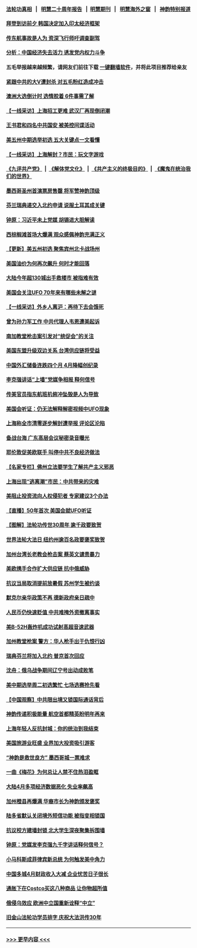 #### [法轮功真相](https://github.com/gfw-breaker/truth/blob/master/README.md?t=0) &nbsp;&nbsp;|&nbsp;&nbsp; [明慧二十周年报告](https://github.com/gfw-breaker/mh-reports/blob/master/README.md?t=0) &nbsp;&nbsp;|&nbsp;&nbsp;[明慧期刊](https://github.com/gfw-breaker/mh-qikan) &nbsp;&nbsp;|&nbsp;&nbsp; [明慧海外之窗](https://github.com/gfw-breaker/mh-news/blob/master/README.md?t=0) &nbsp;&nbsp;|&nbsp;&nbsp; [神韵特别报道](https://github.com/gfw-breaker/mh-news/blob/master/shenyun.md?t=0)
#### [拜登到访前夕 韩国决定加入印太经济框架](../pages/nf4514/n13740458.md?t=05191801) 
#### [传东航事故是人为 资深飞行师吁调查副驾](../pages/nf4514/n13740449.md?t=05191801) 
#### [分析：中国经济失去活力 诱发党内权力斗争](../pages/nf4514/n13740219.md?t=05191801) 
#### 五毛举报越来越频繁，请网友们前往下载 [一键翻墙软件](https://github.com/gfw-breaker/ssr-accounts)，并将此项目推荐给亲友
#### [紧跟中共的大V遭封杀 对五毛粉红造成冲击](../pages/nf4514/n13740226.md?t=05191801) 
#### [澳洲大选倒计时 选情胶着 6件事需了解](../pages/nf4514/n13740166.md?t=05191801) 
#### [【一线采访】上海招工更难 武汉厂再现倒闭潮](../pages/nf4514/n13740187.md?t=05191801) 
#### [王书君和四名中共国安 被美控间谍活动](../pages/nf4514/n13740137.md?t=05191801) 
#### [美五州中期选举初选 五大关键点一文看懂](../pages/nf4514/n13740083.md?t=05191801) 
#### [【一线采访】上海解封？市民：玩文字游戏](../pages/nf4514/n13740061.md?t=05191801) 
#### [《九评共产党》](https://github.com/begood0513/9ping.md/blob/master/README.md) &nbsp;|&nbsp; [《解体党文化》](../../../../jtdwh.md/blob/master/README.md)  &nbsp;|&nbsp; [《共产主义的终极目的》](../../../../gczydzjmd.md/blob/master/README.md) &nbsp;|&nbsp; [《魔鬼在统治我们的世界》](../../../../mgztzwmdsj.md/blob/master/README.md) 
#### [墨西哥圣州首演票房售罄 将军赞神韵顶级](../pages/nf4514/n13739897.md?t=05191801) 
#### [芬兰瑞典递交入北约申请 说服土耳其成关键](../pages/nf4514/n13739804.md?t=05191801) 
#### [钟原：习近平未上党媒 胡锡进大胆解读](../pages/nf4514/n13739454.md?t=05191801) 
#### [西棕榈滩首场大爆满 观众感佩神韵充满正义](../pages/nf4514/n13739997.md?t=05191801) 
#### [【更新】美五州初选 聚焦宾州北卡战场州](../pages/nf4514/n13739350.md?t=05191801) 
#### [美国油价为何再次飙升 何时才能回落](../pages/nf4514/n13739319.md?t=05191801) 
#### [大陆今年超130城出手救楼市  被指难有效](../pages/nf4514/n13739556.md?t=05191801) 
#### [美国会关注UFO 70年来有哪些未解之谜](../pages/nf4514/n13739367.md?t=05191801) 
#### [【一线采访】外乡人离沪：再待下去会饿死](../pages/nf4514/n13739209.md?t=05191801) 
#### [曾为孙力军工作 中共代理人韦恩遭美起诉](../pages/nf4514/n13739487.md?t=05191801) 
#### [南加教堂枪击案引发对“统促会”的关注](../pages/nf4514/n13739539.md?t=05191801) 
#### [美国东盟升级双边关系 台湾供应链将受益](../pages/nf4514/n13739521.md?t=05191801) 
#### [中国外汇储备连跌四个月 4月降幅创纪录](../pages/nf4514/n13739541.md?t=05191801) 
#### [李克强讲话“上墙”党媒争相报 释何信号](../pages/nf4514/n13739256.md?t=05191801) 
#### [传美官员指东航班机俯冲坠毁是人为导致](../pages/nf4514/n13739368.md?t=05191801) 
#### [美国会听证：仍无法解释解密视频中UFO现象](../pages/nf4514/n13739309.md?t=05191801) 
#### [上海称全市清零逐步解封遭举报 评论区沦陷](../pages/nf4514/n13739174.md?t=05191801) 
#### [备战台海 广东高层会议秘密录音曝光](../pages/nf4514/n13739318.md?t=05191801) 
#### [耶伦敦促美欧联手 叫停中共不良经济做法](../pages/nf4514/n13739348.md?t=05191801) 
#### [【名家专栏】佛州立法要学生了解共产主义邪恶](../pages/nf4514/n13739214.md?t=05191801) 
#### [上海出现“逃离潮”市民：中共带来的灾难](../pages/nf4514/n13739175.md?t=05191801) 
#### [美阻止投资流向人权侵犯者 专家建议3个办法](../pages/nf4514/n13739120.md?t=05191801) 
#### [【直播】50年首次 美国会就UFO听证](../pages/nf4514/n13737995.md?t=05191801) 
#### [【图解】法轮功传世30周年 逾千政要致贺](../pages/nf4514/n13739257.md?t=05191801) 
#### [世界法轮大法日 纽约州逾百名政要褒奖致贺](../pages/nf4514/n13735132.md?t=05191801) 
#### [加州台湾长老教会枪击案 蔡英文谴责暴力](../pages/nf4514/n13739071.md?t=05191801) 
#### [美欧携手合作扩大供应链 抗中俄威胁](../pages/nf4514/n13739032.md?t=05191801) 
#### [抗议当局取消提前放暑假 苏州学生被约谈](../pages/nf4514/n13738981.md?t=05191801) 
#### [默克尔亲华政策不再 德新政府亲日疏中](../pages/nf4514/n13738962.md?t=05191801) 
#### [人民币仍快速贬值 中共难掩外资撤离事实](../pages/nf4514/n13738925.md?t=05191801) 
#### [美B-52H轰炸机成功试射高超音速武器](../pages/nf4514/n13738825.md?t=05191801) 
#### [加州教堂枪案 警方：华人枪手出于仇恨行凶](../pages/nf4514/n13738720.md?t=05191801) 
#### [瑞典芬兰将加入北约 普京首次回应](../pages/nf4514/n13738654.md?t=05191801) 
#### [沈舟：俄乌战争期间辽宁号出动成败笔](../pages/nf4514/n13737879.md?t=05191801) 
#### [美中期选举周二初选繁忙 七场选赛抢先看](../pages/nf4514/n13738480.md?t=05191801) 
#### [【中国观察】中共限出境又锁国际通话背后](../pages/nf4514/n13738584.md?t=05191801) 
#### [神韵传递积极能量 航空首都精英盼明年再来](../pages/nf4514/n13738484.md?t=05191801) 
#### [上海年轻人反抗封城：你的统治到我结束](../pages/nf4514/n13738588.md?t=05191801) 
#### [美国旅游业旺盛 业界加大投资吸引游客](../pages/nf4514/n13738532.md?t=05191801) 
#### [“神韵是救世良方” 墨西哥城一票难求](../pages/nf4514/n13738415.md?t=05191801) 
#### [一曲《梅花》为何总让人禁不住热泪盈眶](../pages/nf4514/n13737123.md?t=05191801) 
#### [大陆4月多项经济数据恶化 失业率飙高](../pages/nf4514/n13738358.md?t=05191801) 
#### [加州橙县再爆满 华裔市长为神韵颁发褒奖](../pages/nf4514/n13738247.md?t=05191801) 
#### [陆多省默认关闭境外短信功能 被指变相锁国](../pages/nf4514/n13738307.md?t=05191801) 
#### [抗议校方建墙封锁 北大学生深夜聚集拆围墙](../pages/nf4514/n13738065.md?t=05191801) 
#### [钟原：党媒发李克强九千字讲话释何信号？](../pages/nf4514/n13737062.md?t=05191801) 
#### [小马科斯成菲律宾新总统 为何触发美中角力](../pages/nf4514/n13737955.md?t=05191801) 
#### [中国多城4月财政收入大减 企业忧苦日子很长](../pages/nf4514/n13737994.md?t=05191801) 
#### [通胀下在Costco买这八种商品 让你物超所值](../pages/nf4514/n13733702.md?t=05191801) 
#### [俄侵乌效应 欧洲中立国重新诠释“中立”](../pages/nf4514/n13737941.md?t=05191801) 
#### [旧金山法轮功学员排字 庆祝大法洪传30年](../pages/nf4514/n13737229.md?t=05191801) 

----
#### [ >>> 更早内容 <<< ](../indexes/nf4514-earlier.md)
